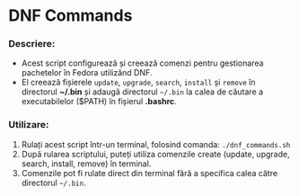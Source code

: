 # DNF Commands
 
### Descriere:
- Acest script configurează și creează comenzi pentru gestionarea pachetelor în Fedora utilizând DNF.
- El creează fișierele `update`, `upgrade`, `search`, `install` și `remove` în directorul **~/.bin** și adaugă directorul `~/.bin` la calea de căutare a executabilelor ($PATH) în fișierul **.bashrc**.

### Utilizare:
1. Rulați acest script într-un terminal, folosind comanda: `./dnf_commands.sh`
2. După rularea scriptului, puteți utiliza comenzile create (update, upgrade, search, install, remove) în terminal.
3. Comenzile pot fi rulate direct din terminal fără a specifica calea către directorul `~/.bin`.